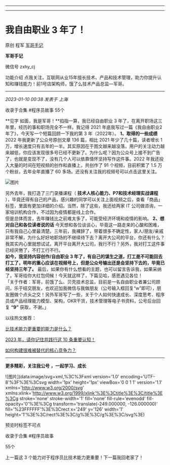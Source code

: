 ----------------------------------------
----------------------------------------
#  我自由职业 3 年了！

原创 程军  [ 军哥手记 ](javascript:void\(0\);)

**军哥手记** ![]()

微信号 zxhy_cj

功能介绍 点我关注，互联网从业15年擅长技术、产品和技术管理，助力你提升认知和赚钱能力！前1号店架构师，饿了么技术产品总监—军哥。

____

_2023-01-10 00:38_ _发表于 上海_

收录于合集 #程序员故事 55个

**见字 如面，我是军哥！**掐指一算，我已经自由职业 3 年了，在离开职场这三年里，经历的事和职场完全不一样。我记得 2021
年底我写过一篇《我自由职业2年了》，今天写一个短篇回顾一下我的第 3 年（2022年）。 **1、取得的一些成绩** 2022 年我更新了公众号原创文章
136 篇，相比 2021 年少了几十篇，读者增长 1
万，增长速度只有去年的一半。其实原因在于图文越来越没落，用户的关注动力越来越低，你应该发现很多号已经不更新了。为什么呢？因为公众号上接不到广告了，也就是变现不了，没有几个人可以依靠情怀坚持写作这件事。2022
年我还投入大量的时间在短视频的创作和直播上，共创作了 91 个视频，目前积累了 1.5 万个粉丝，去年全年直播了 60
多场。还没有关注我的视频号可以点击这里关注。

![图片](https://mmbiz.qpic.cn/mmbiz_png/zoS8kK5mlOnFxIs2XVZPZcdhrNWVV7FdoQNPF6jDAKvKdftsEgN3CWSXDAttHRPUfyUvo6ice7KicGuxtwt1Evjw/640?wx_fmt=png&wxfrom=5&wx_lazy=1&wx_co=1)

另外去年，我打造了三门录播课程（ **技术人核心能力、P7和技术经理实战课程**
），毕竟还得有自己的产品，感兴趣的同学可以关注上面视频之后，查看「商品」标签，里面有更加详细的介绍。当然，除了这些，我还给两家 IT
公司做咨询，一家培训机构合作，不过因为疫情都是线上合作。  
但是总体而言，去年赚钱比之前难太多了，可能受经济环境和疫情的影响。 **2、想对自己和各位读者说的话**
今天想和各位谈谈心，毕竟这一路走来的心酸和困难，只有我自己心里最清楚。三年前，我裸辞了，带着很多不确定性，家人/朋友/亲戚非常不解，为什么好好地职场的不继续待下去？离开大公司的平台，你还有什么？我其实内心里就想试试，离开平台离开大公司，我行不行？另外，我对打工这件事已经厌倦了，不打工行不行。  
 **如今，我坚持内容创作/自由职业 3
年了，有自己的谋生之道，打工是不可能回去打工了，明年的重心应该在视频号上，但是公众号输出还是会坚持下去的，毕竟已经坚持三年了。**
最后，如果你有什么想看的主题，也可以留言告诉我，如果采纳了，军哥给你大红包伺候！今天就这样了，下篇见哈，感恩遇见各位！  
「关于作者：军哥，前饿了么、贝壳技术总监，目前是一名自由职业者兼公司顾问，乐于结交朋友，也欢迎加我微信与我做朋友（公号输入框回复“w”即可），朋友圈做个点头之交！另外军哥写了一些，关于个人如何快速成长、深度思考、程序员或产品经理能力模型、架构，OKR干货，技术管理等电子书资料，公号后台回复
**“9”** 获取，不谢。」  

以往热文推荐：

[比技术能力更重要的能力是什么？](http://mp.weixin.qq.com/s?__biz=MzA3MDU2MjM4Ng==&mid=2247497205&idx=1&sn=ed72a9d0a0dff36380af4d56f827f709&chksm=9f3852c8a84fdbde8644020ef63c2ed5e721a3886b7f387f21e8f7797b28235b418aadc96ecc&scene=21#wechat_redirect)  

[2023 年，请你记住并践行这 10
条重要认知！](http://mp.weixin.qq.com/s?__biz=MzA3MDU2MjM4Ng==&mid=2247497196&idx=1&sn=30c9343da2f5392cd60c9ea51cf7be11&chksm=9f3852d1a84fdbc7a8acd196fc891e0e63ccfd113ee478ecce63ebf19af23270bdd7c613868b&scene=21#wechat_redirect)  

[如何构建很难被替代的核心竞争力？](http://mp.weixin.qq.com/s?__biz=MzA3MDU2MjM4Ng==&mid=2247497179&idx=1&sn=7a610fe9c45cb0ed62717b401f79a5ca&chksm=9f3852e6a84fdbf03d58f8a02df9a036c83bae5cb4821cdb9d2a7e3443c579de4b670be53aa0&scene=21#wechat_redirect)

  

* * *

  

 **更多精彩，关注我公号** **，一起学习、成长**

![图片](data:image/svg+xml,%3C%3Fxml version='1.0' encoding='UTF-8'%3F%3E%3Csvg
width='1px' height='1px' viewBox='0 0 1 1' version='1.1'
xmlns='http://www.w3.org/2000/svg'
xmlns:xlink='http://www.w3.org/1999/xlink'%3E%3Ctitle%3E%3C/title%3E%3Cg
stroke='none' stroke-width='1' fill='none' fill-rule='evenodd' fill-
opacity='0'%3E%3Cg transform='translate\(-249.000000, -126.000000\)'
fill='%23FFFFFF'%3E%3Crect x='249' y='126' width='1'
height='1'%3E%3C/rect%3E%3C/g%3E%3C/g%3E%3C/svg%3E)

预览时标签不可点

收录于合集 #程序员故事

55个

上一篇这 3 个能力对于程序员比技术能力更重要！下一篇我回老家了！

